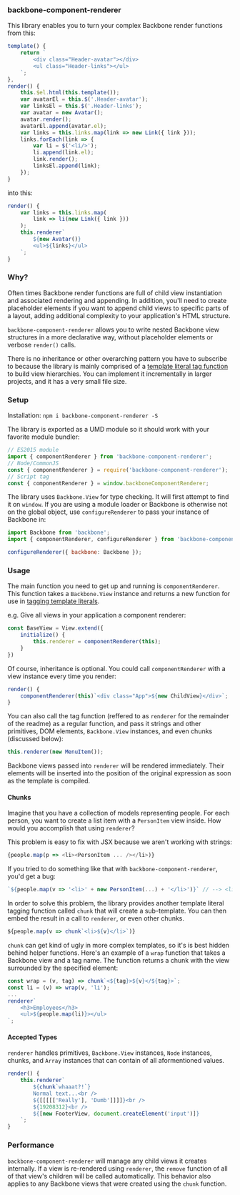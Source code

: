 ### backbone-component-renderer

This library enables you to turn your complex Backbone render functions from this:

```js
template() {
	return `
		<div class="Header-avatar"></div>
		<ul class="Header-links"></ul>
	`;
},
render() {
	this.$el.html(this.template());
	var avatarEl = this.$('.Header-avatar');
	var linksEl = this.$('.Header-links');
	var avatar = new Avatar();
	avatar.render();
	avatarEl.append(avatar.el);
	var links = this.links.map(link => new Link({ link }));
	links.forEach(link => {
		var li = $('<li/>');
		li.append(link.el);
		link.render();
		linksEl.append(link);
	});
}
```

into this:

```js
render() {
	var links = this.links.map(
		link => li(new Link({ link }))
	);
	this.renderer`
		${new Avatar()}
		<ul>${links}</ul>
	`;
}
```

### Why?

Often times Backbone render functions are full of child view instantiation and associated rendering and appending. In addition, you'll need to create placeholder elements if you want to append child views to specific parts of a layout, adding additional complexity to your application's HTML structure.

`backbone-component-renderer` allows you to write nested Backbone view structures in a more declarative way, without placeholder elements or verbose `render()` calls.

There is no inheritance or other overarching pattern you have to subscribe to because the library is mainly comprised of a [template literal tag function](https://developer.mozilla.org/en-US/docs/Web/JavaScript/Reference/Template_literals#Tagged_template_literals) to build view hierarchies. You can implement it incrementally in larger projects, and it has a very small file size.

### Setup

Installation: `npm i backbone-component-renderer -S`

The library is exported as a UMD module so it should work with your favorite module bundler:

```js
// ES2015 module
import { componentRenderer } from 'backbone-component-renderer';
// Node/CommonJS
const { componentRenderer } = require('backbone-component-renderer');
// Script tag
const { componentRenderer } = window.backboneComponentRenderer;
```

The library uses `Backbone.View` for type checking. It will first attempt to find it on `window`. If you are using a module loader or Backbone is otherwise not on the global object, use `configureRenderer` to pass your instance of Backbone in:

```js
import Backbone from 'backbone';
import { componentRenderer, configureRenderer } from 'backbone-component-renderer';

configureRenderer({ backbone: Backbone });
```

### Usage

The main function you need to get up and running is `componentRenderer`. This function takes a `Backbone.View` instance and returns a new  function for use in [tagging template literals](https://developer.mozilla.org/en-US/docs/Web/JavaScript/Reference/Template_literals#Tagged_template_literals).

e.g. Give all views in your application a component renderer:

```js
const BaseView = View.extend({
	initialize() {
		this.renderer = componentRenderer(this);
	}
})
```

Of course, inheritance is optional. You could call `componentRenderer` with a view instance every time you render:

```js
render() {
	componentRenderer(this)`<div class="App">${new ChildView}</div>`;
}
```

You can also call the tag function (reffered to as `renderer` for the remainder of the readme) as a regular function, and pass it strings and other primitives, DOM elements, `Backbone.View` instances, and even chunks (discussed below):

```js
this.renderer(new MenuItem());
```

Backbone views passed into  `renderer` will be rendered immediately. Their elements will be inserted into the position of the original expression as soon as the template is compiled.

#### Chunks

Imagine that you have a collection of models representing people. For each person, you want to create a list item with a `PersonItem` view inside. How would you accomplish that using `renderer`?

This problem is easy to fix with JSX because we aren't working with strings:

```js
{people.map(p => <li><PersonItem ... /></li>)}
```

If you tried to do something like that with `backbone-component-renderer`, you'd get a bug:

```js
`${people.map(v => '<li>' + new PersonItem(...) + '</li>')}` // --> <li>[object Object]</li><li>[object Object]...
```

In order to solve this problem, the library provides another template literal tagging function called `chunk` that will create a sub-template. You can then embed the result in a call to `renderer`, or even other chunks.

```js
${people.map(v => chunk`<li>${v}</li>`)}
```

`chunk` can get kind of ugly in more complex templates, so it's is best hidden behind helper functions. Here's an example of a `wrap` function that takes a Backbone view and a tag name. The function returns a chunk with the view surrounded by the specified element:

```js
const wrap = (v, tag) => chunk`<${tag}>${v}</${tag}>`;
const li = (v) => wrap(v, 'li');
...
renderer`
	<h3>Employees</h3>
	<ul>${people.map(li)}></ul>
`;
```

#### Accepted Types

`renderer` handles primitives, `Backbone.View` instances, `Node` instances, chunks, and `Array` instances that can contain of all aformentioned values.

```js
render() {
	this.renderer`
		${chunk`whaaat?!`}
		Normal text...<br />
		${[[[[['Really'], 'Dumb']]]]}<br />
		${19208312}<br />
		${[new FooterView, document.createElement('input')]}
	`;
}
```

### Performance

`backbone-component-renderer` will manage any child views it creates internally. If a view is re-rendered using `renderer`, the `remove` function of all of that view's children will be called automatically. This behavior also applies to any Backbone views that were created using the `chunk` function.